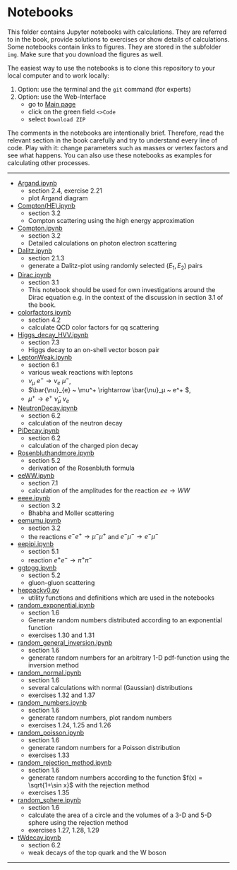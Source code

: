 # Notebooks

This folder contains Jupyter notebooks with calculations. 
They are referred to in the book, provide solutions to exercises or 
show details of calculations.    
Some notebooks contain links to figures. 
They are stored in the subfolder `img`.
Make sure that you download the figures as well.  

The easiest way to use the notebooks is to clone this repository to your local computer 
and to work locally:
1. Option: use the terminal and the `git` command (for experts)
2. Option: use the Web-Interface 
    - go to [Main page](https://github.com/BuchEPP/Buch/tree/main)
    - click on the green field `<>Code`
    - select `Download ZIP`

The comments in the notebooks are intentionally brief.  Therefore, read the relevant section in the book carefully and try to understand every line of code.  Play with it: change parameters such as masses or vertex factors and see what happens. You can also use these notebooks as examples for calculating other processes.   

----
- [Argand.ipynb](Argand.ipynb)
    - section 2.4, exercise 2.21
    - plot Argand diagram
- [Compton(HE).ipynb](Compton(HE).ipynb) 
    - section 3.2 
    - Compton scattering using the high energy approximation
- [Compton.ipynb](Compton.ipynb) 
    - section 3.2 
    - Detailed calculations on photon electron scattering
- [Dalitz.ipynb](Dalitz.ipynb) 
    - section 2.1.3
    - generate a Dalitz-plot using randomly selected $(E_1, E_2)$ pairs
- [Dirac.ipynb](Dirac.ipynb)
    - section 3.1 
    - This notebook should be used for own investigations around the Dirac equation e.g. in the context of the discussion in section 3.1 of the book.
- [colorfactors.ipynb](Farbfaktoren.ipynb)
    - section 4.2 
    - calculate QCD color factors for qq scattering
- [Higgs_decay_HVV.ipynb](Higgs_decay_HVV.ipynb) 
    - section 7.3 
    - Higgs decay to an on-shell vector boson pair
- [LeptonWeak.ipynb](LeptonWeak.ipynb) 
    - section 6.1 
    - various weak reactions with leptons
    - $\nu_\mu ~ e^-\rightarrow \nu_e ~ \mu^-$,  
    - $\bar{\nu}_{e} ~ \mu^+ \rightarrow \bar{\nu}_μ ~ e^+ $,  
    - $\mu^+\rightarrow e^+ ~\bar{\nu}_\mu ~ \nu_e$
- [NeutronDecay.ipynb](NeutronDecay.ipynb) 
    - section 6.2 
    - calculation of the neutron decay 
- [PiDecay.ipynb](PiDecay.ipynb) 
    - section 6.2 
    - calculation of the charged pion decay 
- [Rosenbluthandmore.ipynb](Rosenbluthandmore.ipynb) 
    - section 5.2 
    - derivation of the Rosenbluth formula
- [eeWW.ipynb](eeWW.ipynb)  
    - section 7.1 
    - calculation of the amplitudes for the reaction $ee \to WW$
- [eeee.ipynb](eeee.ipynb) 
    - section 3.2 
    - Bhabha and Moller scattering
- [eemumu.ipynb](eemumu.ipynb) 
    - section 3.2 
    - the reactions $e^- e^+ \to \mu^- \mu^+$ and $e^- \mu^- \to e^- \mu^-$
- [eepipi.ipynb](eepipi.ipynb) 
    - section 5.1 
    - reaction $e^+ e^- \to \pi^+ \pi^-$
- [ggtogg.ipynb](ggtogg.ipynb) 
    - section 5.2 
    - gluon-gluon scattering
- [heppackv0.py](heppackv0.py) 
    - utility functions and definitions which are used in the notebooks 
- [random_exponential.ipynb](random_exponential.ipynb) 
    - section 1.6
    - Generate random numbers distributed according to an exponential function
    - exercises 1.30 and 1.31 
- [random_general_inversion.ipynb](random_general_inversion.ipynb) 
    - section 1.6
    - generate random numbers for an arbitrary 1-D pdf-function using the inversion method
- [random_normal.ipynb](random_normal.ipynb) 
    - section 1.6
    - several calculations with normal (Gaussian) distributions
    - exercises 1.32 and 1.37 
- [random_numbers.ipynb](random_numbers.ipynb) 
    - section 1.6
    - generate random  numbers,  plot random numbers
    - exercises 1.24, 1.25 and 1.26
- [random_poisson.ipynb](random_poisson.ipynb) 
    - section 1.6
    - generate random numbers for a Poisson distribution
    - exercises 1.33
- [random_rejection_method.ipynb](random_rejection_method.ipynb) 
    - section 1.6
    - generate random numbers according to the function $f(x) = \sqrt{1+\sin x}$ with the rejection method
    - exercises 1.35
- [random_sphere.ipynb](random_sphere.ipynb) 
    - section 1.6
    - calculate the area of a circle and the volumes of a 3-D and 5-D sphere using the rejection method
    - exercises 1.27, 1.28, 1.29
- [tWdecay.ipynb](tWdecay.ipynb) 
    - section 6.2 
    - weak decays of the top quark and the W boson
----
